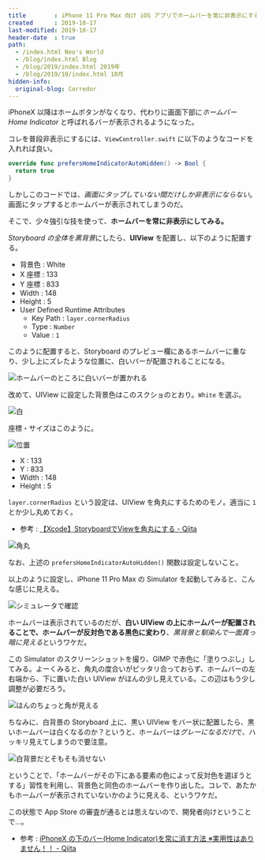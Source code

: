 ```yaml
---
title        : iPhone 11 Pro Max 向け iOS アプリでホームバーを常に非表示にする
created      : 2019-10-17
last-modified: 2019-10-17
header-date  : true
path:
  - /index.html Neo's World
  - /blog/index.html Blog
  - /blog/2019/index.html 2019年
  - /blog/2019/10/index.html 10月
hidden-info:
  original-blog: Corredor
---
```


iPhoneX 以降はホームボタンがなくなり、代わりに画面下部に*ホームバー Home Indicator* と呼ばれるバーが表示されるようになった。

コレを普段非表示にするには、`ViewController.swift` に以下のようなコードを入れれば良い。

```swift
override func prefersHomeIndicatorAutoHidden() -> Bool {
  return true
}
```

しかしこのコードでは、*画面にタップしていない間だけしか非表示にならない*。画面にタップするとホームバーが表示されてしまうのだ。

そこで、少々強引な技を使って、**ホームバーを常に非表示にしてみる。**

*Storyboard の全体を黒背景*にしたら、**UIView** を配置し、以下のように配置する。

- 背景色 : White
- X 座標 : 133
- Y 座標 : 833
- Width : 148
- Height : 5
- User Defined Runtime Attributes
  - Key Path : `layer.cornerRadius`
  - Type : `Number`
  - Value : `1`

このように配置すると、Storyboard のプレビュー欄にあるホームバーに重なり、少し上にズレたような位置に、白いバーが配置されることになる。

![ホームバーのところに白いバーが置かれる](17-01-06.png)

改めて、UIView に設定した背景色はこのスクショのとおり。`White` を選ぶ。

![白](17-01-07.png)

座標・サイズはこのように。

![位置](17-01-01.png)

- X : 133
- Y : 833
- Width : 148
- Height : 5

`layer.cornerRadius` という設定は、UIView を角丸にするためのモノ。適当に `1` とか少し丸めておく。

- 参考 : [【Xcode】StoryboardでViewを角丸にする - Qiita](https://qiita.com/turmeric/items/046acb987c4353b3f308)

![角丸](17-01-02.png)

なお、上述の `prefersHomeIndicatorAutoHidden()` 関数は設定しないこと。

以上のように設定し、iPhone 11 Pro Max の Simulator を起動してみると、こんな感じに見える。

![シミュレータで確認](17-01-03.png)

ホームバーは表示されているのだが、**白い UIView の上にホームバーが配置されることで、ホームバーが反対色である黒色に変わり**、*黒背景と馴染んで一面真っ暗に見える*というワケだ。

この Simulator のスクリーンショットを撮り、GIMP で赤色に「塗りつぶし」してみる。よーくみると、角丸の度合いがピッタリ合っておらず、ホームバーの左右端から、下に置いた白い UIView がほんの少し見えている。この辺はもう少し調整が必要だろう。

![ほんのちょっと角が見える](17-01-04.png)

ちなみに、白背景の Storyboard 上に、黒い UIView をバー状に配置したら、黒いホームバーは白くなるのか？というと、ホームバーは*グレーになるだけ*で、ハッキリ見えてしまうので要注意。

![白背景だとそもそも消せない](17-01-05.png)

ということで、「ホームバーがその下にある要素の色によって反対色を選ぼうとする」習性を利用し、背景色と同色のホームバーを作り出した。コレで、あたかもホームバーが表示されていないかのように見える、というワケだ。

この状態で App Store の審査が通るとは思えないので、開発者向けということで…。

- 参考 : [iPhoneX の下のバー(Home Indicator)を常に消す方法 ※実用性はありません！！ - Qiita](https://qiita.com/homyu/items/4e03a9787b8032dc7d46)
